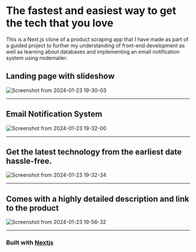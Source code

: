 # The fastest and easiest way to get the tech that you love

This is a Next.js clone of a product scraping app that I have made as part of a guided project to further my understanding of front-end development as well as learning about databases and implementing an email notification system using nodemailer.

## Landing page with slideshow
![Screenshot from 2024-01-23 19-30-03](https://github.com/SahasT23/pricewise/assets/108793094/1757d26e-f2ca-43db-9052-5762b3557fc4)

----------------------------------------------------------------------------------------------------------------------------------------------------------------------------------------

## Email Notification System
![Screenshot from 2024-01-23 19-32-00](https://github.com/SahasT23/pricewise/assets/108793094/2ab7d1af-a3e2-4fdb-8911-6bf657fa8734)

----------------------------------------------------------------------------------------------------------------------------------------------------------------------------------------

## Get the latest technology from the earliest date hassle-free.
![Screenshot from 2024-01-23 19-32-34](https://github.com/SahasT23/pricewise/assets/108793094/de19d0b6-674d-4458-a04f-3422ae8b64bc)

----------------------------------------------------------------------------------------------------------------------------------------------------------------------------------------

## Comes with a highly detailed description and link to the product
![Screenshot from 2024-01-23 19-56-32](https://github.com/SahasT23/pricewise/assets/108793094/0daf45ca-55e8-4caf-8d46-6dbafbb14f52)

--------
### **Built with** [Nextjs](https://github.com/vercel/next.js)

